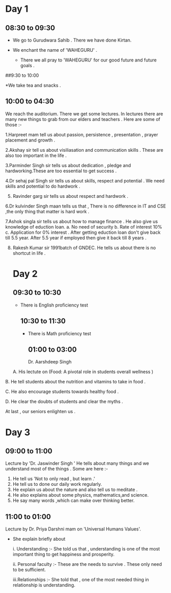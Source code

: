 # Day 1
## 08:30 to 09:30 

* We go to Gurudwara Sahib . There we have done Kirtan.
* We enchant the name of 'WAHEGURU' .

  * There we all pray to 'WAHEGURU' for our good future and future goals .

  
##9:30 to 10:00 

*We take tea and snacks .

## 10:00 to 04:30  
We reach the auditorium.  There we get some lectures.  In lectures there are many new things to grab from our elders and teachers . Here are some of those :-


1.Harpreet mam tell us about passion, persistence , presentation , prayer placement and growth .

2.Akshay sir  tell us about visiliasation and  communication skills . These are also too important in the life .

3.Parminder Singh sir tells us about dedication , pledge and hardworking.These are too essential to get success .

4.Dr sehaj pal Singh sir tells us about skills, respect and potential . We need skills and potential to do hardwork . 

5. Ravinder garg sir tells us about respect and  hardwork .

6.Dr kulvinder Singh maan tells us that , There is  no difference in IT and CSE ,the only thing that matter is hard work .

7.Ashok singla sir tells us about how to manage finance . He also give us knowledge of eduction loan. 
a. No need of security
b. Rate of interest 10%
c. Application for 0% interest .
After getting eduction loan don't give  back till 5.5 year. After 5.5 year if employed then give it back till 8 years .

8. Rakesh Kumar sir 1991batch of GNDEC. He tells us about there is no shortcut in life .
   # Day 2
   ## 09:30 to 10:30
   * There is English proficiency test
     ## 10:30 to 11:30
     * There is Math proficiency test
       ## 01:00 to 03:00
       Dr. Aarshdeep Singh

    A. His  lectute on (Food: A pivotal role in students overall wellness )

   
B. He tell students about the nutrition and vitamins to take in food .


  C.  He also encourage students towards healthy food .

  
D. He clear the doubts of students and clear the myths .


   At last , our seniors enlighten us .
   # Day 3
   ## 09:00 to 11:00
   Lecture by 'Dr. Jaswinder Singh '
He tells about many things and we understand most of the things .
Some are here :-
   1. He tell us 'Not to only read , but learn .'
   2. He tell us to done our daily work regularly.
   3. He explain us about the nature and also tell us to meditate .
   4. He also explains about some physics, mathematics,and science.
   5. He say many words ,which can make over thinking better.
  ## 11:00 to 01:00
Lecture by Dr. Priya Darshni mam on 
'Universal Humans Values'.
  * She explain briefly about

    
     i. Understanding :- She told us that , understanding is one of the most important thing to get happiness and prosperity.
 
     ii. Personal faculty :- These are the needs to survive . These only need to be sufficient.
        
    iii.Relationships :- She told that , one of the most needed thing in relationship is understanding. 
        
   
